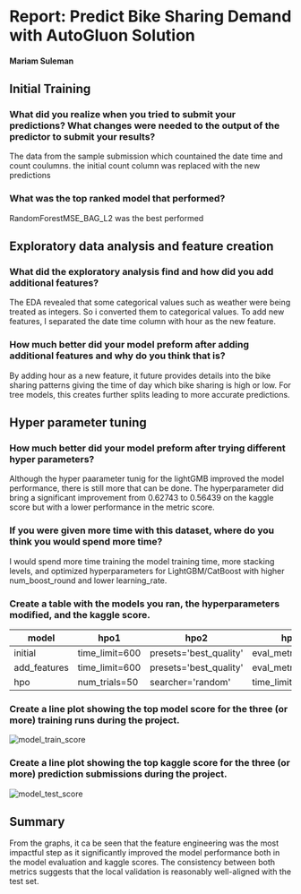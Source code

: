 # Report: Predict Bike Sharing Demand with AutoGluon Solution
#### Mariam Suleman

## Initial Training
### What did you realize when you tried to submit your predictions? What changes were needed to the output of the predictor to submit your results?
The data from the sample submission which countained the date time and count coulumns. the initial count column was replaced with the new predictions

### What was the top ranked model that performed?
 RandomForestMSE_BAG_L2 was the best performed

## Exploratory data analysis and feature creation
### What did the exploratory analysis find and how did you add additional features?
The EDA revealed that some categorical values such as weather were being treated as integers. So i converted them to categorical values. To add new features, I separated the date time column with hour as the new feature.

### How much better did your model preform after adding additional features and why do you think that is?
By adding hour as a new feature, it future provides details into the bike sharing patterns giving the time of day which bike sharing is high or low. For tree models, this creates further splits leading to more accurate predictions.

## Hyper parameter tuning
### How much better did your model preform after trying different hyper parameters?
Although the hyper paarameter tunig for the lightGMB improved the model performance, there is still more that can be done. The hyperparameter did bring a significant improvement from 0.62743 to 0.56439 on the kaggle score but with a lower performance in the metric score.

### If you were given more time with this dataset, where do you think you would spend more time?
I would spend more time training the model training time, more stacking levels, and optimized hyperparameters for LightGBM/CatBoost with higher num_boost_round and lower learning_rate. 

### Create a table with the models you ran, the hyperparameters modified, and the kaggle score.
|model|hpo1|hpo2|hpo3|score|
|--|--|--|--|--|
|initial|time_limit=600|presets='best_quality'|eval_metric='rmse'|your_score_1|
|add_features|time_limit=600|presets='best_quality'|eval_metric='rmse'|your_score_2|
|hpo|num_trials=50|searcher='random'|time_limit=3600|your_score_3|

### Create a line plot showing the top model score for the three (or more) training runs during the project.


![model_train_score](https://github.com/user-attachments/assets/ebe86e8d-43c8-4f98-aaee-0dd1ce9b3536)


### Create a line plot showing the top kaggle score for the three (or more) prediction submissions during the project.


![model_test_score](https://github.com/user-attachments/assets/d8f1fa62-2905-47e8-bbe9-a83f629e0f6e)


## Summary
From the graphs, it ca be seen that the feature engineering was the most impactful step as it significantly improved the model performance both in the model evaluation and kaggle scores. The consistency between both metrics suggests that the local validation is reasonably well-aligned with the test set.

